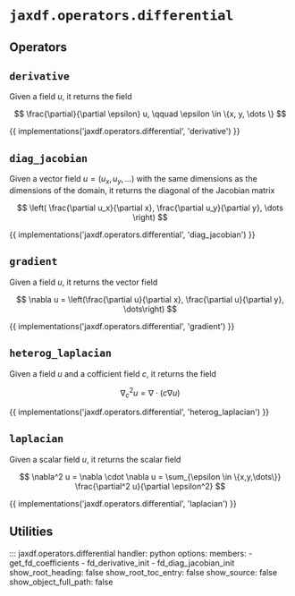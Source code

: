 # `jaxdf.operators.differential`
## Operators

## `derivative`

Given a field $u$, it returns the field

$$
\frac{\partial}{\partial \epsilon} u, \qquad \epsilon \in \{x, y, \dots \}
$$

{{ implementations('jaxdf.operators.differential', 'derivative') }}


## `diag_jacobian`

Given a vector field $u = (u_x,u_y,\dots)$ with the same dimensions as the dimensions of the domain, it returns the diagonal of the Jacobian matrix

$$
\left( \frac{\partial u_x}{\partial x}, \frac{\partial u_y}{\partial y}, \dots \right)
$$

{{ implementations('jaxdf.operators.differential', 'diag_jacobian') }}

## `gradient`

Given a field $u$, it returns the vector field

$$
\nabla u = \left(\frac{\partial u}{\partial x}, \frac{\partial u}{\partial y}, \dots\right)
$$

{{ implementations('jaxdf.operators.differential', 'gradient') }}

## `heterog_laplacian`

Given a field $u$ and a cofficient field $c$, it returns the field

$$
\nabla_c^2 u = \nabla \cdot (c \nabla u)
$$

{{ implementations('jaxdf.operators.differential', 'heterog_laplacian') }}


## `laplacian`

Given a scalar field $u$, it returns the scalar field

$$
\nabla^2 u = \nabla \cdot \nabla u = \sum_{\epsilon \in \{x,y,\dots\}} \frac{\partial^2 u}{\partial \epsilon^2}
$$

{{ implementations('jaxdf.operators.differential', 'laplacian') }}


## Utilities

::: jaxdf.operators.differential
    handler: python
    options:
        members:
            - get_fd_coefficients
            - fd_derivative_init
            - fd_diag_jacobian_init
        show_root_heading: false
        show_root_toc_entry: false
        show_source: false
        show_object_full_path: false
